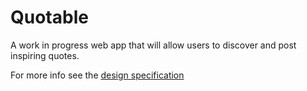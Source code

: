 # Quotable
A work in progress web app that will allow users to discover and post inspiring quotes.

For more info see the [design specification](design_specs.md)